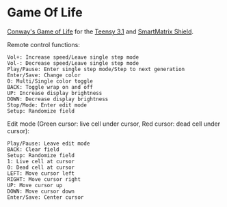# Game Of Life

[Conway's Game of Life](http://en.wikipedia.org/wiki/Conway's_Game_of_Life) for the [Teensy 3.1](http://pjrc.com) and [SmartMatrix Shield](http://pixelmatix.com).

Remote control functions:

	Vol+: Increase speed/Leave single step mode
	Vol-: Decrease speed/Leave single step mode
	Play/Pause: Enter single step mode/Step to next generation
	Enter/Save: Change color
	0: Multi/Single color toggle
	BACK: Toggle wrap on and off
	UP: Increase display brightness
	DOWN: Decrease display brightness
	Stop/Mode: Enter edit mode
	Setup: Randomize field

Edit mode (Green cursor: live cell under cursor, Red cursor: dead cell under cursor):

	Play/Pause: Leave edit mode
	BACK: Clear field
	Setup: Randomize field
	1: Live cell at cursor
	0: Dead cell at cursor
	LEFT: Move cursor left
	RIGHT: Move cursor right
	UP: Move cursor up
	DOWN: Move cursor down
	Enter/Save: Center cursor
